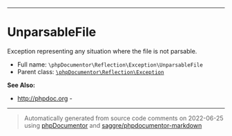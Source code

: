 ***

# UnparsableFile

Exception representing any situation where the file is not parsable.

* Full name: `\phpDocumentor\Reflection\Exception\UnparsableFile`
* Parent class: [`\phpDocumentor\Reflection\Exception`](../Exception.md)

**See Also:**

* http://phpdoc.org -

***
> Automatically generated from source code comments on 2022-06-25 using [phpDocumentor](http://www.phpdoc.org/) and [saggre/phpdocumentor-markdown](https://github.com/Saggre/phpDocumentor-markdown)
